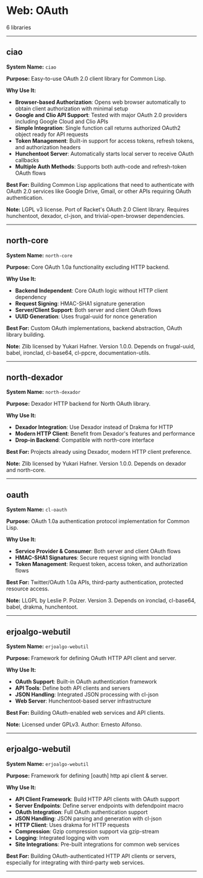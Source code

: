 # Web: OAuth

6 libraries

---

## ciao

**System Name:** `ciao`

**Purpose:** Easy-to-use OAuth 2.0 client library for Common Lisp.

**Why Use It:**
- **Browser-based Authorization**: Opens web browser automatically to obtain client authorization with minimal setup
- **Google and Clio API Support**: Tested with major OAuth 2.0 providers including Google Cloud and Clio APIs
- **Simple Integration**: Single function call returns authorized OAuth2 object ready for API requests
- **Token Management**: Built-in support for access tokens, refresh tokens, and authorization headers
- **Hunchentoot Server**: Automatically starts local server to receive OAuth callbacks
- **Multiple Auth Methods**: Supports both auth-code and refresh-token OAuth flows

**Best For:** Building Common Lisp applications that need to authenticate with OAuth 2.0 services like Google Drive, Gmail, or other APIs requiring OAuth authentication.

**Note:** LGPL v3 license. Port of Racket's OAuth 2.0 Client library. Requires hunchentoot, dexador, cl-json, and trivial-open-browser dependencies.

---


## north-core

**System Name:** `north-core`

**Purpose:** Core OAuth 1.0a functionality excluding HTTP backend.

**Why Use It:**
- **Backend Independent**: Core OAuth logic without HTTP client dependency
- **Request Signing**: HMAC-SHA1 signature generation
- **Server/Client Support**: Both server and client OAuth flows
- **UUID Generation**: Uses frugal-uuid for nonce generation

**Best For:** Custom OAuth implementations, backend abstraction, OAuth library building.

**Note:** Zlib licensed by Yukari Hafner. Version 1.0.0. Depends on frugal-uuid, babel, ironclad, cl-base64, cl-ppcre, documentation-utils.

---


## north-dexador

**System Name:** `north-dexador`

**Purpose:** Dexador HTTP backend for North OAuth library.

**Why Use It:**
- **Dexador Integration**: Use Dexador instead of Drakma for HTTP
- **Modern HTTP Client**: Benefit from Dexador's features and performance
- **Drop-in Backend**: Compatible with north-core interface

**Best For:** Projects already using Dexador, modern HTTP client preference.

**Note:** Zlib licensed by Yukari Hafner. Version 1.0.0. Depends on dexador and north-core.

---


## oauth

**System Name:** `cl-oauth`

**Purpose:** OAuth 1.0a authentication protocol implementation for Common Lisp.

**Why Use It:**
- **Service Provider & Consumer**: Both server and client OAuth flows
- **HMAC-SHA1 Signatures**: Secure request signing with Ironclad
- **Token Management**: Request token, access token, and authorization flows

**Best For:** Twitter/OAuth 1.0a APIs, third-party authentication, protected resource access.

**Note:** LLGPL by Leslie P. Polzer. Version 3. Depends on ironclad, cl-base64, babel, drakma, hunchentoot.

---


## erjoalgo-webutil

**System Name:** `erjoalgo-webutil`

**Purpose:** Framework for defining OAuth HTTP API client and server.

**Why Use It:**
- **OAuth Support**: Built-in OAuth authentication framework
- **API Tools**: Define both API clients and servers
- **JSON Handling**: Integrated JSON processing with cl-json
- **Web Server**: Hunchentoot-based server infrastructure

**Best For:** Building OAuth-enabled web services and API clients.

**Note:** Licensed under GPLv3. Author: Ernesto Alfonso.

---


## erjoalgo-webutil

**System Name:** `erjoalgo-webutil`

**Purpose:** Framework for defining [oauth] http api client & server.

**Why Use It:**
- **API Client Framework**: Build HTTP API clients with OAuth support
- **Server Endpoints**: Define server endpoints with defendpoint macro
- **OAuth Integration**: Full OAuth authentication support
- **JSON Handling**: JSON parsing and generation with cl-json
- **HTTP Client**: Uses drakma for HTTP requests
- **Compression**: Gzip compression support via gzip-stream
- **Logging**: Integrated logging with vom
- **Site Integrations**: Pre-built integrations for common web services

**Best For:** Building OAuth-authenticated HTTP API clients or servers, especially for integrating with third-party web services.

---



